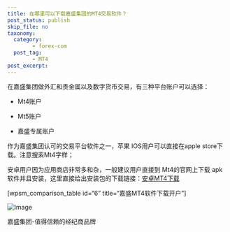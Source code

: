 ```yaml
---
title: 在哪里可以下载嘉盛集团的MT4交易软件？
post_status: publish
skip_file: no
taxonomy:
  category:
        - forex-com
  post_tag:
        - MT4
post_excerpt: 
---
```

在嘉盛集团做外汇和贵金属以及数字货币交易，有三种平台账户可以选择：

* Mt4账户

* Mt5账户

* 嘉盛专属账户

作为嘉盛集团认可的交易平台软件之一，苹果 IOS用户可以直接在apple store下载。注意搜索Mt4字样；

安卓用户因为应用商店非常多和杂，一般建议用户直接到 Mt4的官网上下载 apk软件并且安装，这里直接给出安装包的下载链接：[安卓MT4下载](https://cdn.fendou.la/tuoss/mt4.apk)

[wpsm_comparison_table id=“6” title=“嘉盛MT4软件下载开户”]

![Image](https://cdn.fendou.la/tuoss/forex-go-regester.png)

嘉盛集团-值得信赖的经纪商品牌